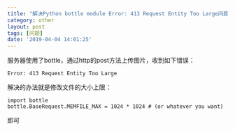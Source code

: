 ```yaml
---
title: "解决Python bottle module Error: 413 Request Entity Too Large问题"
category: other
layout: post
tags: [问题]
date: '2019-04-04 14:01:25'
---
```


服务器使用了bottle，通过http的post方法上传图片，收到如下错误：
```
Error: 413 Request Entity Too Large
```

解决的办法就是修改文件的大小上限：
```
import bottle
bottle.BaseRequest.MEMFILE_MAX = 1024 * 1024 # (or whatever you want)
```
即可

